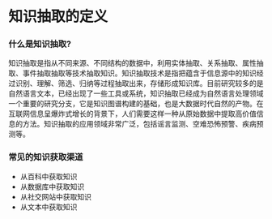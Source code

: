 # 知识抽取的定义

### 什么是知识抽取?

知识抽取是指从不同来源、不同结构的数据中，利用实体抽取、关系抽取、属性抽取、事件抽取抽取等技术抽取知识。知识抽取技术是指把蕴含于信息源中的知识经过识别、理解、筛选、归纳等过程抽取出来，存储形成知识库。目前研究较多的是自然语言文本，已经出现了一些工具或系统，知识抽取已经成为自然语言处理领域一个重要的研究分支，它是知识图谱构建的基础，也是大数据时代自然的产物。在互联网信息呈爆炸式增长的背景下，人们需要这样一种从原始数据中提取高价值信息的方法。知识抽取的应用领域非常广泛，包括谣言监测、空难恐怖预警、疾病预测等。

### 常见的知识获取渠道
 
* 从百科中获取知识
* 从数据库中获取知识 
* 从社交网站中获取知识
* 从文本中获取知识


